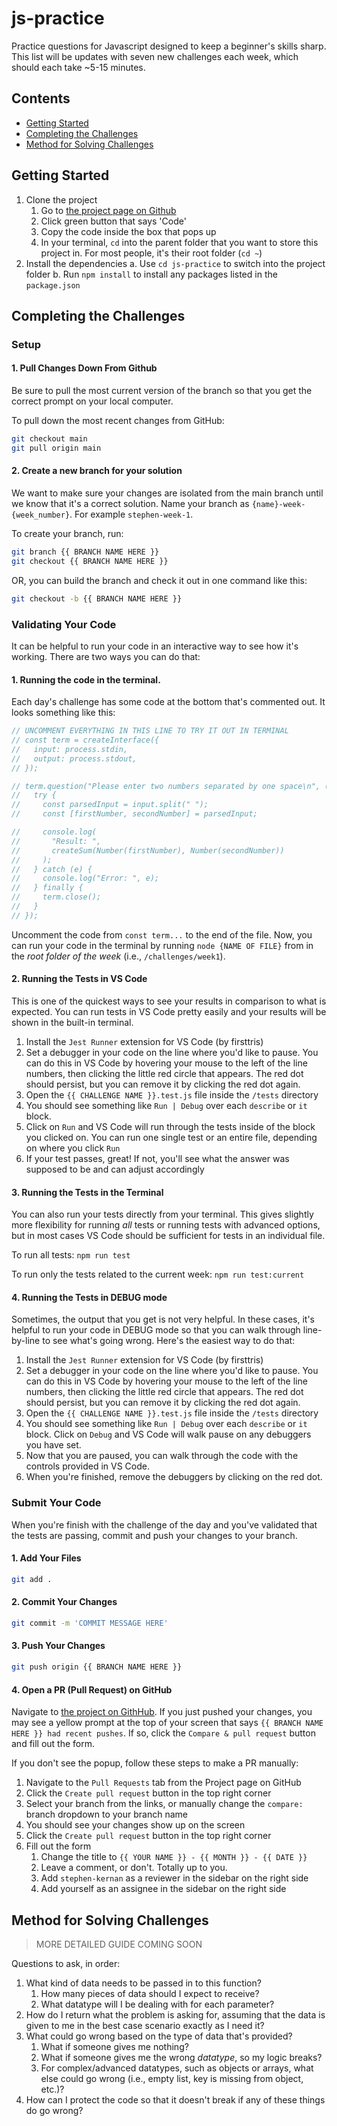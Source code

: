 # js-practice
Practice questions for Javascript designed to keep a beginner's skills sharp. This list will be updates with seven new challenges each week, which should each take ~5-15 minutes. 

## Contents
* [Getting Started](#getting-started)
* [Completing the Challenges](#completing-the-challenges)
* [Method for Solving Challenges](#method-for-solving-challenges)

## Getting Started

1. Clone the project
   1. Go to [the project page on Github](https://github.com/stephen-kernan/js-practice)
   2. Click green button that says 'Code'
   3. Copy the code inside the box that pops up
   4. In your terminal, `cd` into the parent folder that you want to store this project in. For most people, it's their root folder (`cd ~`)
2. Install the dependencies
  a. Use `cd js-practice` to switch into the project folder
  b. Run `npm install` to install any packages listed in the `package.json`


## Completing the Challenges

### Setup

#### 1. Pull Changes Down From Github

Be sure to pull the most current version of the branch so that you get the correct prompt on your local computer.

To pull down the most recent changes from GitHub:
```sh
git checkout main
git pull origin main
```

#### 2. Create a new branch for your solution

We want to make sure your changes are isolated from the main branch until we know that it's a correct solution. Name your branch as `{name}-week-{week_number}`. For example `stephen-week-1`.

To create your branch, run:
```sh
git branch {{ BRANCH NAME HERE }}
git checkout {{ BRANCH NAME HERE }}
```

OR, you can build the branch and check it out in one command like this:
```sh
git checkout -b {{ BRANCH NAME HERE }}
```

### Validating Your Code

It can be helpful to run your code in an interactive way to see how it's working. There are two ways you can do that:

#### 1. Running the code in the terminal.

Each day's challenge has some code at the bottom that's commented out. It looks something like this:

```js
// UNCOMMENT EVERYTHING IN THIS LINE TO TRY IT OUT IN TERMINAL
// const term = createInterface({
//   input: process.stdin,
//   output: process.stdout,
// });

// term.question("Please enter two numbers separated by one space\n", (input) => {
//   try {
//     const parsedInput = input.split(" ");
//     const [firstNumber, secondNumber] = parsedInput;

//     console.log(
//       "Result: ",
//       createSum(Number(firstNumber), Number(secondNumber))
//     );
//   } catch (e) {
//     console.log("Error: ", e);
//   } finally {
//     term.close();
//   }
// });
```

Uncomment the code from `const term...`  to the end of the file. Now, you can run your code in the terminal by running `node {NAME OF FILE}` from in the *root folder of the week* (i.e., `/challenges/week1`).

#### 2. Running the Tests in VS Code
This is one of the quickest ways to see your results in comparison to what is expected. You can run tests in VS Code pretty easily and your results will be shown in the built-in terminal.

1. Install the `Jest Runner` extension for VS Code (by firsttris)
2. Set a debugger in your code on the line where you'd like to pause. You can do this in VS Code by hovering your mouse to the left of the line numbers, then clicking the little red circle that appears. The red dot should persist, but you can remove it by clicking the red dot again.
3. Open the `{{ CHALLENGE NAME }}.test.js` file inside the `/tests` directory
4. You should see something like `Run | Debug` over each `describe` or `it` block. 
5. Click on `Run` and VS Code will run through the tests inside of the block you clicked on. You can run one single test or an entire file, depending on where you click `Run`
6. If your test passes, great! If not, you'll see what the answer was supposed to be and can adjust accordingly

#### 3. Running the Tests in the Terminal
You can also run your tests directly from your terminal. This gives slightly more flexibility for running *all* tests or running tests with advanced options, but in most cases VS Code should be sufficient for tests in an individual file.

To run all tests:
`npm run test`

To run only the tests related to the current week:
`npm run test:current`


#### 4. Running the Tests in DEBUG mode

Sometimes, the output that you get is not very helpful. In these cases, it's helpful to run your code in DEBUG mode so that you can walk through line-by-line to see what's going wrong. Here's the easiest way to do that:

1. Install the `Jest Runner` extension for VS Code (by firsttris)
2. Set a debugger in your code on the line where you'd like to pause. You can do this in VS Code by hovering your mouse to the left of the line numbers, then clicking the little red circle that appears. The red dot should persist, but you can remove it by clicking the red dot again.
3. Open the `{{ CHALLENGE NAME }}.test.js` file inside the `/tests` directory
4. You should see something like `Run | Debug` over each `describe` or `it` block. Click on `Debug` and VS Code will walk pause on any debuggers you have set. 
5. Now that you are paused, you can walk through the code with the controls provided in VS Code.
6. When you're finished, remove the debuggers by clicking on the red dot.

### Submit Your Code

When you're finish with the challenge of the day and you've validated that the tests are passing, commit and push your changes to your branch.

#### 1. Add Your Files

```sh
git add .
```

#### 2. Commit Your Changes

```sh
git commit -m 'COMMIT MESSAGE HERE'
```

#### 3. Push Your Changes

```sh
git push origin {{ BRANCH NAME HERE }}
```

#### 4. Open a PR (Pull Request) on GitHub

Navigate to [the project on GithHub](https://github.com/stephen-kernan/js-practice). If you just pushed your changes, you may see a yellow prompt at the top of your screen that says `{{ BRANCH NAME HERE }} had recent pushes`. If so, click the `Compare & pull request` button and fill out the form.

If you don't see the popup, follow these steps to make a PR manually:

1. Navigate to the `Pull Requests` tab from the Project page on GitHub
2. Click the `Create pull request` button in the top right corner
3. Select your branch from the links, or manually change the `compare:` branch dropdown to your branch name
4. You should see your changes show up on the screen
5. Click the `Create pull request` button in the top right corner
6. Fill out the form
   1. Change the title to `{{ YOUR NAME }} - {{ MONTH }} - {{ DATE }}`
   2. Leave a comment, or don't. Totally up to you.
   3. Add `stephen-kernan` as a reviewer in the sidebar on the right side
   4. Add yourself as an assignee in the sidebar on the right side

## Method for Solving Challenges
> MORE DETAILED GUIDE COMING SOON

Questions to ask, in order:
1. What kind of data needs to be passed in to this function?
   1. How many pieces of data should I expect to receive?
   2. What datatype will I be dealing with for each parameter?
2. How do I return what the problem is asking for, assuming that the data is given to me in the best case scenario exactly as I need it?
3. What could go wrong based on the type of data that's provided?
   1. What if someone gives me nothing?
   2. What if someone gives me the wrong *datatype*, so my logic breaks?
   3. For complex/advanced datatypes, such as objects or arrays, what else could go wrong (i.e., empty list, key is missing from object, etc.)?
4. How can I protect the code so that it doesn't break if any of these things do go wrong?